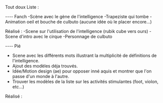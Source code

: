 Tout doux Liste : 


---- Fanch
-Scène avec le gène de l'intelligence
-Trapeziste qui tombe
-Animation oeil et bouche de culbuto (aucune idée où le placer encore...) 

Réalisé : 
-Scene sur l'utilisation de l'intelligence (rubik cube vers ours)
-Scene d'intro avec le cirque
-Personnage de culbuto


---- Pié 
- Scene avec les différents mots illustrant la multiplicité de définitions de l'intelligence.
- Ajout des modèles déja trouvés.
- Idée/Motion design (ae) pour opposer inné aquis et montrer que l'on passe d'un monde à l'autre.
- Trouver les modèles de la liste sur les activités stimulantes (foot, violon, etc...)


Réalisé : 
